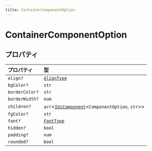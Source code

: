 ```yaml
---
title: ContainerComponentOption
---
```


# ContainerComponentOption

## プロパティ

| プロパティ | 型 |
| :------ | :------ |
| `align?` | [`AlignType`](../type-aliases/AlignType.md) |
| `bgColor?` | `str` |
| `borderColor?` | `str` |
| `borderWidth?` | `num` |
| `children?` | `arr`\<[`IUiComponent`](IUiComponent.md)\<`ComponentOption`, `str`\>\> |
| `fgColor?` | `str` |
| `font?` | [`FontType`](../type-aliases/FontType.md) |
| `hidden?` | `bool` |
| `padding?` | `num` |
| `rounded?` | `bool` |
